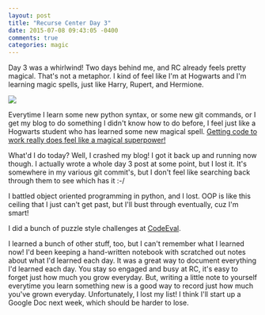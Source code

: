 ```yaml
---
layout: post
title: "Recurse Center Day 3"
date: 2015-07-08 09:43:05 -0400
comments: true
categories: magic
---
```


Day 3 was a whirlwind! Two days behind me, and RC already feels pretty magical. That's not a metaphor. I kind of feel like I'm at Hogwarts and I'm learning magic spells, just like Harry, Rupert, and Hermione. 

<img src="{{ root_url }}/images/harry.jpg" />

Everytime I learn some new python syntax, or some new git commands, or I get my blog to do something I didn't know how to do before, I feel just like a Hogwarts student who has learned some new magical spell. [Getting code to work really does feel like a magical superpower!](https://youtu.be/nKIu9yen5nc?t=4m51s)

What'd I do today? Well, I crashed my blog! I got it back up and running now though. I actually wrote a whole day 3 post at some point, but I lost it. It's somewhere in my various git commit's, but I don't feel like searching back through them to see which has it :-/

I battled object oriented programming in python, and I lost. OOP is like this ceiling that I just can't get past, but I'll bust through eventually, cuz I'm smart!

I did a bunch of puzzle style challenges at [CodeEval](http://www.codeeval.com).

I learned a bunch of other stuff, too, but I can't remember what I learned now! I'd been keeping a hand-written notebook with scratched out notes about what I'd learned each day. It was a great way to document everything I'd learned each day. You stay so engaged and busy at RC, it's easy to forget just how much you grow everyday. But, writing a little note to yourself everytime you learn something new is a good way to record just how much you've grown everyday. Unfortunately, I lost my list! I think I'll start up a Google Doc next week, which should be harder to lose.